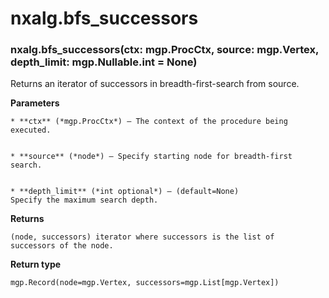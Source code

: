 # nxalg.bfs_successors


### nxalg.bfs_successors(ctx: mgp.ProcCtx, source: mgp.Vertex, depth_limit: mgp.Nullable.int = None)
Returns an iterator of successors in breadth-first-search from source.


**Parameters**

    
    * **ctx** (*mgp.ProcCtx*) – The context of the procedure being executed.


    * **source** (*node*) – Specify starting node for breadth-first search.


    * **depth_limit** (*int optional*) – (default=None)
    Specify the maximum search depth.



**Returns**

    (node, successors) iterator where successors is the list of
    successors of the node.



**Return type**

    mgp.Record(node=mgp.Vertex, successors=mgp.List[mgp.Vertex])
